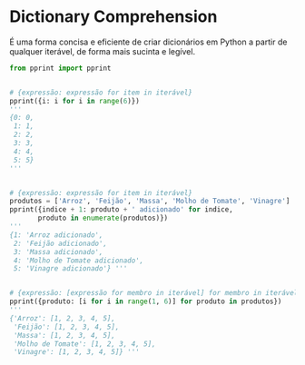 # Dictionary Comprehension


É uma forma concisa e eficiente de criar dicionários em Python a partir de qualquer iterável, de forma mais sucinta e legível.


```python
from pprint import pprint


# {expressão: expressão for item in iterável}
pprint({i: i for i in range(6)})
'''
{0: 0,
 1: 1,
 2: 2,
 3: 3,
 4: 4,
 5: 5}
'''


# {expressão: expressão for item in iterável}
produtos = ['Arroz', 'Feijão', 'Massa', 'Molho de Tomate', 'Vinagre']
pprint({indice + 1: produto + ' adicionado' for indice,
       produto in enumerate(produtos)})
'''
{1: 'Arroz adicionado',
 2: 'Feijão adicionado',
 3: 'Massa adicionado',
 4: 'Molho de Tomate adicionado',
 5: 'Vinagre adicionado'} '''


# {expressão: [expressão for membro in iterável] for membro in iterável} ==> MATRIZ
pprint({produto: [i for i in range(1, 6)] for produto in produtos})
'''
{'Arroz': [1, 2, 3, 4, 5],
 'Feijão': [1, 2, 3, 4, 5],
 'Massa': [1, 2, 3, 4, 5],
 'Molho de Tomate': [1, 2, 3, 4, 5],
 'Vinagre': [1, 2, 3, 4, 5]} '''
```